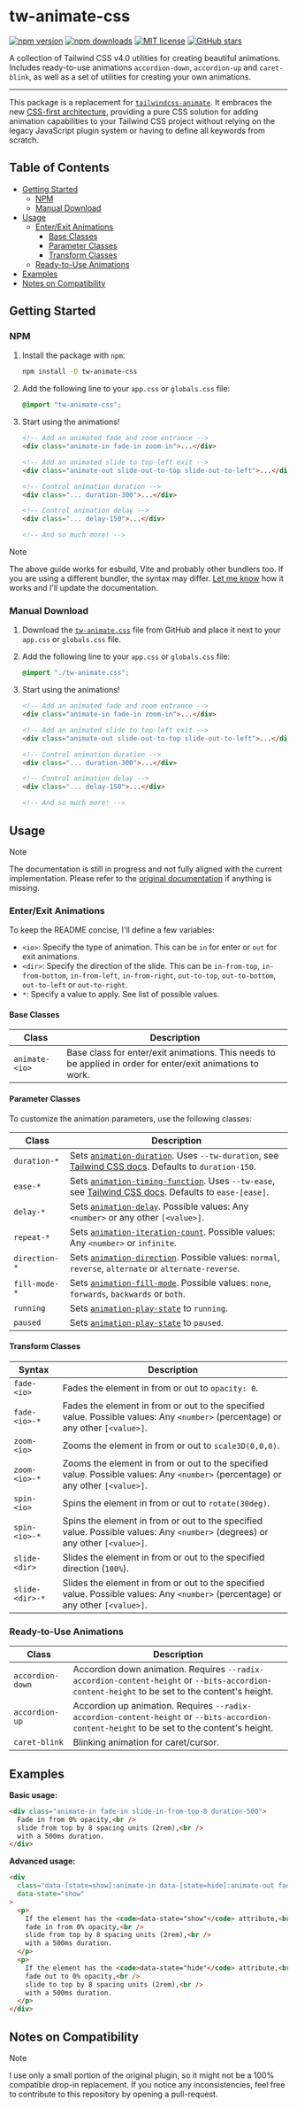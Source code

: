 # tw-animate-css

[![npm version](https://img.shields.io/npm/v/tw-animate-css?color=red&logo=npm)](https://www.npmjs.com/package/tw-animate-css)
[![npm downloads](https://img.shields.io/npm/dt/tw-animate-css?color=red&logo=npm)](https://www.npmjs.com/package/tw-animate-css)
[![MIT license](https://img.shields.io/github/license/Wombosvideo/tw-animate-css)]()
[![GitHub stars](https://img.shields.io/github/stars/Wombosvideo/tw-animate-css?color=blue)](https://github.com/Wombosvideo/tw-animate-css)

A collection of Tailwind CSS v4.0 utilities for creating beautiful animations. Includes ready-to-use animations `accordion-down`, `accordion-up` and `caret-blink`, as well as a set of utilities for creating your own animations.

---

This package is a replacement for [`tailwindcss-animate`][Original_Plugin_GitHub]. It embraces the new [CSS-first architecture][TailwindCSS_Custom_Utilities], providing a pure CSS solution for adding animation capabilities to your Tailwind CSS project without relying on the legacy JavaScript plugin system or having to define all keywords from scratch.

## Table of Contents

- [Getting Started](#getting-started)
  - [NPM](#npm)
  - [Manual Download](#manual-download)
- [Usage](#usage)
  - [Enter/Exit Animations](#enterexit-animations)
    - [Base Classes](#base-classes)
    - [Parameter Classes](#parameter-classes)
    - [Transform Classes](#transform-classes)
  - [Ready-to-Use Animations](#ready-to-use-animations)
- [Examples](#examples)
- [Notes on Compatibility](#notes-on-compatibility)

## Getting Started

### NPM

1. Install the package with `npm`:

   ```sh
   npm install -D tw-animate-css
   ```

2. Add the following line to your `app.css` or `globals.css` file:

   ```css
   @import "tw-animate-css";
   ```

3. Start using the animations!

   ```html
   <!-- Add an animated fade and zoom entrance -->
   <div class="animate-in fade-in zoom-in">...</div>

   <!-- Add an animated slide to top-left exit -->
   <div class="animate-out slide-out-to-top slide-out-to-left">...</div>

   <!-- Control animation duration -->
   <div class="... duration-300">...</div>

   <!-- Control animation delay -->
   <div class="... delay-150">...</div>

   <!-- And so much more! -->
   ```

> [!NOTE]
> The above guide works for esbuild, Vite and probably other bundlers too. If you are using a different bundler, the syntax may differ. [Let me know][Create_Issue] how it works and I'll update the documentation.

### Manual Download

1. Download the [`tw-animate.css`][CSS_File]
   file from GitHub and place it next to your `app.css` or `globals.css` file.
2. Add the following line to your `app.css` or `globals.css` file:

   ```css
   @import "./tw-animate.css";
   ```

3. Start using the animations!

   ```html
   <!-- Add an animated fade and zoom entrance -->
   <div class="animate-in fade-in zoom-in">...</div>

   <!-- Add an animated slide to top-left exit -->
   <div class="animate-out slide-out-to-top slide-out-to-left">...</div>

   <!-- Control animation duration -->
   <div class="... duration-300">...</div>

   <!-- Control animation delay -->
   <div class="... delay-150">...</div>

   <!-- And so much more! -->
   ```

## Usage

> [!NOTE]
> The documentation is still in progress and not fully aligned with the current implementation. Please refer to the [original documentation][Original_Plugin_Docs] if anything is missing.

### Enter/Exit Animations

To keep the README concise, I'll define a few variables:

- `<io>`: Specify the type of animation. This can be `in` for enter or `out` for exit animations.
- `<dir>`: Specify the direction of the slide. This can be `in-from-top`, `in-from-bottom`, `in-from-left`, `in-from-right`, `out-to-top`, `out-to-bottom`, `out-to-left` or `out-to-right`.
- `*`: Specify a value to apply. See list of possible values.

#### Base Classes

| Class          | Description                                                                                                |
| -------------- | ---------------------------------------------------------------------------------------------------------- |
| `animate-<io>` | Base class for enter/exit animations. This needs to be applied in order for enter/exit animations to work. |

#### Parameter Classes

To customize the animation parameters, use the following classes:

| Class         | Description                                                                                                                                 |
| ------------- | ------------------------------------------------------------------------------------------------------------------------------------------- |
| `duration-*`  | Sets [`animation-duration`][MDN_Duration]. Uses `--tw-duration`, see [Tailwind CSS docs][TailwindCSS_Duration]. Defaults to `duration-150`. |
| `ease-*`      | Sets [`animation-timing-function`][MDN_Ease]. Uses `--tw-ease`, see [Tailwind CSS docs][TailwindCSS_Easing]. Defaults to `ease-[ease]`.     |
| `delay-*`     | Sets [`animation-delay`][MDN_Delay]. Possible values: Any `<number>` or any other `[<value>]`.                                              |
| `repeat-*`    | Sets [`animation-iteration-count`][MDN_Repeat]. Possible values: Any `<number>` or `infinite`.                                              |
| `direction-*` | Sets [`animation-direction`][MDN_Direction]. Possible values: `normal`, `reverse`, `alternate` or `alternate-reverse`.                      |
| `fill-mode-*` | Sets [`animation-fill-mode`][MDN_Fill_Mode]. Possible values: `none`, `forwards`, `backwards` or `both`.                                    |
| `running`     | Sets [`animation-play-state`][MDN_Play_State] to `running`.                                                                                 |
| `paused`      | Sets [`animation-play-state`][MDN_Play_State] to `paused`.                                                                                  |

#### Transform Classes

| Syntax          | Description                                                                                                                      |
| --------------- | -------------------------------------------------------------------------------------------------------------------------------- |
| `fade-<io>`     | Fades the element in from or out to `opacity: 0`.                                                                                |
| `fade-<io>-*`   | Fades the element in from or out to the specified value. Possible values: Any `<number>` (percentage) or any other `[<value>]`.  |
| `zoom-<io>`     | Zooms the element in from or out to `scale3D(0,0,0)`.                                                                            |
| `zoom-<io>-*`   | Zooms the element in from or out to the specified value. Possible values: Any `<number>` (percentage) or any other `[<value>]`.  |
| `spin-<io>`     | Spins the element in from or out to `rotate(30deg)`.                                                                             |
| `spin-<io>-*`   | Spins the element in from or out to the specified value. Possible values: Any `<number>` (degrees) or any other `[<value>]`.     |
| `slide-<dir>`   | Slides the element in from or out to the specified direction (`100%`).                                                           |
| `slide-<dir>-*` | Slides the element in from or out to the specified value. Possible values: Any `<number>` (percentage) or any other `[<value>]`. |

### Ready-to-Use Animations

| Class            | Description                                                                                                                                   |
| ---------------- | --------------------------------------------------------------------------------------------------------------------------------------------- |
| `accordion-down` | Accordion down animation. Requires `--radix-accordion-content-height` or `--bits-accordion-content-height` to be set to the content's height. |
| `accordion-up`   | Accordion up animation. Requires `--radix-accordion-content-height` or `--bits-accordion-content-height` to be set to the content's height.   |
| `caret-blink`    | Blinking animation for caret/cursor.                                                                                                          |

## Examples

**Basic usage:**

```html
<div class="animate-in fade-in slide-in-from-top-8 duration-500">
  Fade in from 0% opacity,<br />
  slide from top by 8 spacing units (2rem),<br />
  with a 500ms duration.
</div>
```

**Advanced usage:**

```html
<div
  class="data-[state=show]:animate-in data-[state=hide]:animate-out fade-in slide-in-from-top-8 fade-out slide-out-to-top-8 duration-500"
  data-state="show"
>
  <p>
    If the element has the <code>data-state="show"</code> attribute,<br />
    fade in from 0% opacity,<br />
    slide from top by 8 spacing units (2rem),<br />
    with a 500ms duration.
  </p>
  <p>
    If the element has the <code>data-state="hide"</code> attribute,<br />
    fade out to 0% opacity,<br />
    slide to top by 8 spacing units (2rem),<br />
    with a 500ms duration.
  </p>
</div>
```

## Notes on Compatibility

> [!NOTE]
> I use only a small portion of the original plugin, so it might not be a 100% compatible drop-in replacement. If you notice any inconsistencies, feel free to contribute to this repository by opening a pull-request.

<!-- Links -->

[Original_Plugin_GitHub]: https://github.com/jamiebuilds/tailwindcss-animate
[Original_Plugin_Docs]: https://github.com/jamiebuilds/tailwindcss-animate/blob/main/README.md
[TailwindCSS_Custom_Utilities]: https://tailwindcss.com/docs/adding-custom-styles#adding-custom-utilities
[TailwindCSS_Duration]: https://tailwindcss.com/docs/transition-duration
[TailwindCSS_Easing]: https://tailwindcss.com/docs/transition-timing-function
[TailwindCSS_Delay]: https://tailwindcss.com/docs/transition-delay
[MDN_Duration]: https://developer.mozilla.org/en-US/docs/Web/CSS/animation-duration
[MDN_Ease]: https://developer.mozilla.org/en-US/docs/Web/CSS/animation-timing-function
[MDN_Delay]: https://developer.mozilla.org/en-US/docs/Web/CSS/animation-delay
[MDN_Repeat]: https://developer.mozilla.org/en-US/docs/Web/CSS/animation-iteration-count
[MDN_Direction]: https://developer.mozilla.org/en-US/docs/Web/CSS/animation-direction
[MDN_Fill_Mode]: https://developer.mozilla.org/en-US/docs/Web/CSS/animation-fill-mode
[MDN_Play_State]: https://developer.mozilla.org/en-US/docs/Web/CSS/animation-play-state
[Create_Issue]: https://github.com/Wombosvideo/tw-animate-css/issues/new
[CSS_File]: https://raw.githubusercontent.com/Wombosvideo/tw-animate-css/refs/heads/main/src/tw-animate.css
